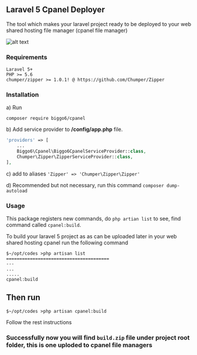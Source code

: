 ## Laravel 5 Cpanel Deployer

The tool which makes your laravel project ready to be deployed to your web shared hosting file manager (cpanel file manager)

![alt text](https://joramkimata.github.io/img/cpanel.png "Laravel 5 Cpanel Deployer")


### Requirements
```
Laravel 5+
PHP >= 5.6
chumper/zipper >= 1.0.1! @ https://github.com/Chumper/Zipper

```

### Installation
a) Run

```
composer require biggo6/cpanel 
```

b) Add service provider to **/config/app.php** file.
```php
'providers' => [
    ...
    Biggo6\Cpanel\Biggo6CpanelServiceProvider::class,
    Chumper\Zipper\ZipperServiceProvider::class,
],
```
c) add to aliases ``'Zipper' => 'Chumper\Zipper\Zipper'``

d) Recommended but not necessary, run this command ``composer dump-autoload``


### Usage
This package registers new commands, do ``php artian list`` to see, find command called ``cpanel:build``.

To build your laravel 5 project as as can be uploaded later in your web shared hosting cpanel run the following command

```
$~/opt/codes >php artisan list
=======================================
---
...
.....
cpanel:build
```

## Then run

```
$~/opt/codes >php artisan cpanel:build

```

Follow the rest instructions

### Successfully now you will find  ``build.zip`` file under project root folder, this is one uploded to cpanel file managers



